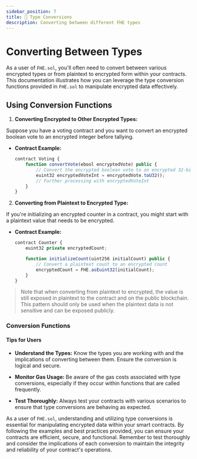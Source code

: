 ```yaml
---
sidebar_position: 7
title: 🧙 Type Conversions
description: Converting between different FHE types
---
```


# Converting Between Types

As a user of `FHE.sol`, you'll often need to convert between various encrypted types or from plaintext to encrypted form within your contracts. This documentation illustrates how you can leverage the type conversion functions provided in `FHE.sol` to manipulate encrypted data effectively.

## Using Conversion Functions

1. **Converting Encrypted to Other Encrypted Types:**

Suppose you have a voting contract and you want to convert an encrypted boolean vote to an encrypted integer before tallying.

- **Contract Example:**
    ```Javascript
    contract Voting { 
        function convertVote(ebool encryptedVote) public {
            // Convert the encrypted boolean vote to an encrypted 32-bit integer
            euint32 encryptedVoteInt = encryptedVote.toU32();
            // Further processing with encryptedVoteInt
        }
    }
    ```

2. **Converting from Plaintext to Encrypted Type:**

If you're initializing an encrypted counter in a contract, you might start with a plaintext value that needs to be encrypted.

- **Contract Example:**
    ```Javascript
    contract Counter {
        euint32 private encryptedCount;

        function initializeCount(uint256 initialCount) public {
            // Convert a plaintext count to an encrypted count
            encryptedCount = FHE.asEuint32(initialCount);
        }
    }
    ```

> Note that when converting from plaintext to encrypted, the value is still exposed in plaintext to the contract and on the public blockchain.
> This pattern should only be used when the plaintext data is not sensitive and can be exposed publicly.

### Conversion Functions

#### Tips for Users

- **Understand the Types:** Know the types you are working with and the implications of converting between them. Ensure the conversion is logical and secure.

- **Monitor Gas Usage:** Be aware of the gas costs associated with type conversions, especially if they occur within functions that are called frequently.

- **Test Thoroughly:** Always test your contracts with various scenarios to ensure that type conversions are behaving as expected.

As a user of `FHE.sol`, understanding and utilizing type conversions is essential for manipulating encrypted data within your smart contracts. By following the examples and best practices provided, you can ensure your contracts are efficient, secure, and functional. Remember to test thoroughly and consider the implications of each conversion to maintain the integrity and reliability of your contract's operations.
